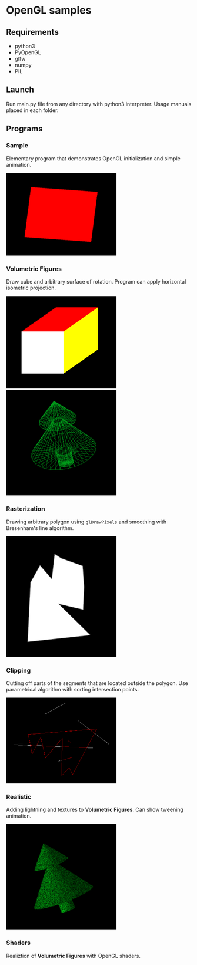 # OpenGL samples

## Requirements
- python3
- PyOpenGL
- glfw
- numpy
- PIL

## Launch
Run main.py file from any directory with python3 interpreter.
Usage manuals placed in each folder.

## Programs
### Sample
Elementary program that demonstrates OpenGL initialization and simple animation. 

<img width=300 src='screenshots/sample.png'/>

### Volumetric Figures
Draw cube and arbitrary surface of rotation. Program can apply horizontal isometric projection.

<img width=300 src='screenshots/figures1.png'/>
<img width=300 src='screenshots/figures2.png'/>

### Rasterization
Drawing arbitrary polygon using ```glDrawPixels``` and smoothing with Bresenham's line algorithm.

<img width=300 src='screenshots/rasterization.png'/>

### Clipping
Сutting off parts of the segments that are located outside the polygon. Use parametrical algorithm with sorting intersection points.

<img width=300 src='screenshots/clipping.png'/>

### Realistic
Adding lightning and textures to **Volumetric Figures**. Can show tweening animation.

<img width=300 src='screenshots/realistic.png'/>

### Shaders
Realiztion of **Volumetric Figures** with OpenGL shaders.
